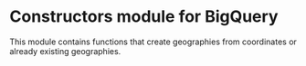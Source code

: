 # Constructors module for BigQuery

This module contains functions that create geographies from coordinates or already existing geographies.